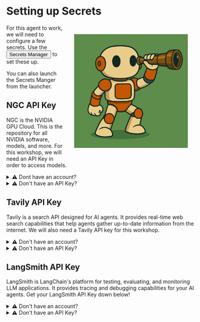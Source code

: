 # Setting up Secrets

<img src="_static/robots/spyglass.png" alt="Secrets Management Robot" style="float:right; max-width:300px;margin:25px;" />


For this agent to work, we will need to configure a few secrets. Use the <button onclick="openVoila('code/secrets_management.ipynb');"><i class="fas fa-key"></i> Secrets Manager</button> to set these up.

You can also launch the Secrets Manger from the launcher.

## NGC API Key

NGC is the NVIDIA GPU Cloud. This is the repository for all NVIDIA software, models, and more. For this workshop, we will need an API Key in order to access models.

<details>
<summary>⚠️ Dont have an account?</summary>

You can get free non-commercial access to NVIDIA NIMs with an [NVIDIA Developer Account](https://developer.nvidia.com/developer-program).
</details>

<details>
<summary>⚠️ Don't have an API Key?</summary>

Manage your API Keys from the [NGC console](https://org.ngc.nvidia.com/setup/api-keys).

</details>

## Tavily API Key

Tavily is a search API designed for AI agents. It provides real-time web search capabilities that help agents gather up-to-date information from the internet. We will also need a Tavily API key for this workshop.

<details>
<summary>⚠️ Don't have an account?</summary>

You can get free access to Tavily with a [Tavily Developer Account](https://tavily.com/).
</details>

<details>
<summary>⚠️ Don't have an API Key?</summary>

Manage your API Keys from the [Tavily Dashboard](https://app.tavily.com/home).

</details>

## LangSmith API Key

LangSmith is LangChain's platform for testing, evaluating, and monitoring LLM applications. It provides tracing and debugging capabilities for your AI agents. Get your LangSmith API Key down below!

<details>
<summary>⚠️ Don't have an account?</summary>

You can get free access to LangSmith with a [LangSmith Account](https://smith.langchain.com/).
</details>

<details>
<summary>⚠️ Don't have an API Key?</summary>

Manage your API Keys from the [LangSmith Settings](https://smith.langchain.com/settings).

</details>

